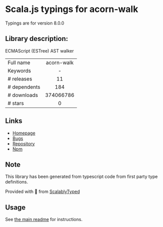 
# Scala.js typings for acorn-walk

Typings are for version 8.0.0

## Library description:
ECMAScript (ESTree) AST walker

|                    |                 |
| ------------------ | :-------------: |
| Full name          | acorn-walk |
| Keywords           | - |
| # releases         | 11 |
| # dependents       | 184 |
| # downloads        | 374066786 |
| # stars            | 0 |

## Links
- [Homepage](https://github.com/acornjs/acorn)
- [Bugs](https://github.com/acornjs/acorn/issues)
- [Repository](https://github.com/acornjs/acorn)
- [Npm](https://www.npmjs.com/package/acorn-walk)
    


## Note
This library has been generated from typescript code from first party type definitions.

Provided with :purple_heart: from [ScalablyTyped](https://github.com/oyvindberg/ScalablyTyped)

## Usage
See [the main readme](../../readme.md) for instructions.


